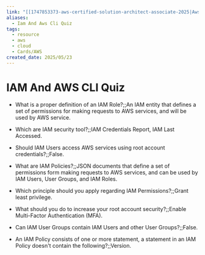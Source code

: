 ```yaml
---
link: "[[1747853373-aws-certified-solution-architect-associate-2025|Aws Certified Solution Architect Associate 2025]]"
aliases:
  - Iam And Aws Cli Quiz
tags:
  - resource
  - aws
  - cloud
  - Cards/AWS
created_date: 2025/05/23
---
```

# IAM And AWS CLI Quiz
- What is a proper definition of an IAM Role?;;An IAM entity that defines a set of permissions for making requests to AWS services, and will be used by AWS service.
<!--SR:!2025-08-01,25,250-->

- Which are IAM security tool?;;IAM Credentials Report, IAM Last Accessed.
<!--SR:!2025-07-08,7,230-->

- Should IAM Users access AWS services using root account credentials?;;False.
<!--SR:!2025-08-18,59,310-->

- What are IAM Policies?;;JSON documents that define a set of permissions form making requests to AWS services, and can be used by IAM Users, User Groups, and IAM Roles.
<!--SR:!2025-07-16,15,250-->

- Which principle should you apply regarding IAM Permissions?;;Grant least privilege.
<!--SR:!2025-08-23,64,310-->

- What should you do to increase your root account security?;;Enable Multi-Factor Authentication (MFA).
<!--SR:!2025-08-19,60,310-->

- Can IAM User Groups contain IAM Users and other User Groups?;;False.
<!--SR:!2025-07-27,26,290-->

- An IAM Policy consists of one or more  statement, a statement in an IAM Policy doesn't contain the following?;;Version.
<!--SR:!2025-07-16,26,290-->
